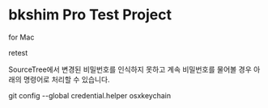 # bkshim Pro Test Project


for Mac

retest


SourceTree에서 변경된 비밀번호를 인식하지 못하고 계속 비밀번호를 물어볼 경우 아래의 명령어로 처리할 수 있습니다.

git config --global credential.helper osxkeychain 
